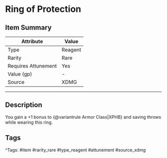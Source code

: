 # Ring of Protection

## Item Summary

| Attribute            | Value                        |
|----------------------|------------------------------|
| Type                 | Reagent |
| Rarity               | Rare             |
| Requires Attunement  | Yes                |
| Value (gp)           | -    |
| Source               | XDMG |

---

## Description

You gain a +1 bonus to {@variantrule Armor Class|XPHB} and saving throws while wearing this ring.

## Tags

^Tags: #item #rarity_rare #type_reagent #attunement #source_xdmg